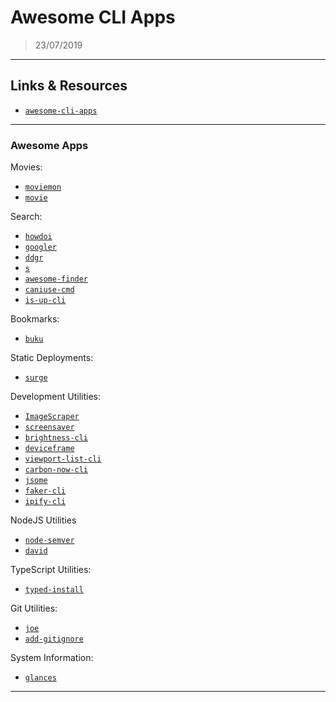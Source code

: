 # Awesome CLI Apps

> 23/07/2019

---

## Links & Resources

- [`awesome-cli-apps`](https://github.com/agarrharr/awesome-cli-apps)

---

### Awesome Apps

Movies:

- [`moviemon`](https://github.com/iCHAIT/moviemon)
- [`movie`](https://github.com/mayankchd/movie)

Search:

- [`howdoi`](https://github.com/gleitz/howdoi)
- [`googler`](https://github.com/jarun/googler)
- [`ddgr`](https://github.com/jarun/ddgr)
- [`s`](https://github.com/zquestz/s)
- [`awesome-finder`](https://github.com/mingrammer/awesome-finder)
- [`caniuse-cmd`](https://github.com/sgentle/caniuse-cmd)
- [`is-up-cli`](https://github.com/sindresorhus/is-up-cli)

Bookmarks:

- [`buku`](https://github.com/jarun/Buku)

Static Deployments:

- [`surge`](https://surge.sh/)

Development Utilities:

- [`ImageScraper`](https://github.com/sananth12/ImageScraper)
- [`screensaver`](https://github.com/gillstrom/screensaver)
- [`brightness-cli`](https://github.com/kevva/brightness-cli)
- [`deviceframe`](https://github.com/c0bra/deviceframe)
- [`viewport-list-cli`](https://github.com/kevva/viewport-list-cli)
- [`carbon-now-cli`](https://github.com/mixn/carbon-now-cli)
- [`jsome`](https://github.com/Javascipt/Jsome)
- [`faker-cli`](https://github.com/lestoni/faker-cli)
- [`ipify-cli`](https://github.com/sindresorhus/ipify-cli)

NodeJS Utilities

- [`node-semver`](https://github.com/npm/node-semver)
- [`david`](https://github.com/alanshaw/david)

TypeScript Utilities:

- [`typed-install`](https://github.com/xavdid/typed-install)

Git Utilities:

- [`joe`](https://github.com/karan/joe)
- [`add-gitignore`](https://github.com/TejasQ/add-gitignore)

System Information:

- [`glances`](https://github.com/nicolargo/glances)

---
